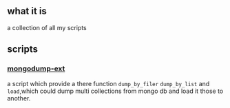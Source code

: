 ## what it is
a collection of all my scripts
## scripts
### [mongodump-ext](./scripts/mongodump-ext)
a script which provide a there function `dump_by_filer` `dump_by_list` and `load`,which could dump multi collections from mongo db and load it those to another.
